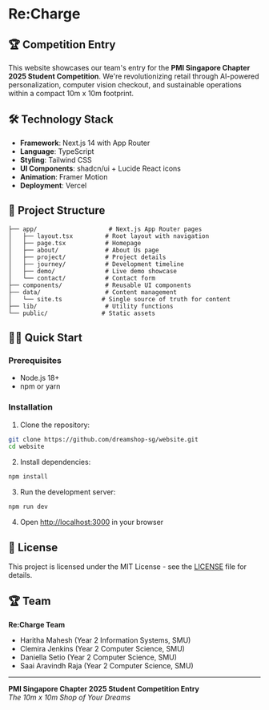 # Re:Charge

## 🏆 Competition Entry

This website showcases our team's entry for the **PMI Singapore Chapter 2025 Student Competition**. We're revolutionizing retail through AI-powered personalization, computer vision checkout, and sustainable operations within a compact 10m x 10m footprint.

## 🛠️ Technology Stack

- **Framework**: Next.js 14 with App Router
- **Language**: TypeScript
- **Styling**: Tailwind CSS
- **UI Components**: shadcn/ui + Lucide React icons
- **Animation**: Framer Motion
- **Deployment**: Vercel

## 📁 Project Structure

```
├── app/                    # Next.js App Router pages
│   ├── layout.tsx         # Root layout with navigation
│   ├── page.tsx           # Homepage
│   ├── about/             # About Us page
│   ├── project/           # Project details
│   ├── journey/           # Development timeline
│   ├── demo/              # Live demo showcase
│   └── contact/           # Contact form
├── components/            # Reusable UI components
├── data/                  # Content management
│   └── site.ts           # Single source of truth for content
├── lib/                   # Utility functions
└── public/               # Static assets
```

## 🏃‍♂️ Quick Start

### Prerequisites

- Node.js 18+ 
- npm or yarn

### Installation

1. Clone the repository:
```bash
git clone https://github.com/dreamshop-sg/website.git
cd website
```

2. Install dependencies:
```bash
npm install
```

3. Run the development server:
```bash
npm run dev
```

4. Open [http://localhost:3000](http://localhost:3000) in your browser

## 📄 License

This project is licensed under the MIT License - see the [LICENSE](LICENSE) file for details.

## 🏆 Team

**Re:Charge Team**

- Haritha Mahesh (Year 2 Information Systems, SMU)
- Clemira Jenkins (Year 2 Computer Science, SMU)
- Daniella Setio (Year 2 Computer Science, SMU)
- Saai Aravindh Raja (Year 2 Computer Science, SMU)
  
---

**PMI Singapore Chapter 2025 Student Competition Entry**  
*The 10m x 10m Shop of Your Dreams*
